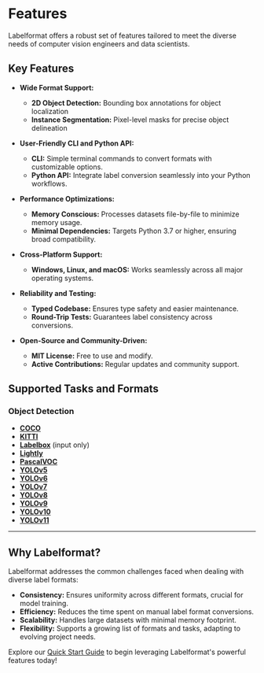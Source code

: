# Features

Labelformat offers a robust set of features tailored to meet the diverse needs of computer vision engineers and data scientists.

## Key Features

- **Wide Format Support:**
    - **2D Object Detection:** Bounding box annotations for object localization
    - **Instance Segmentation:** Pixel-level masks for precise object delineation
  
- **User-Friendly CLI and Python API:**
    - **CLI:** Simple terminal commands to convert formats with customizable options.
    - **Python API:** Integrate label conversion seamlessly into your Python workflows.

- **Performance Optimizations:**
    - **Memory Conscious:** Processes datasets file-by-file to minimize memory usage.
    - **Minimal Dependencies:** Targets Python 3.7 or higher, ensuring broad compatibility.

- **Cross-Platform Support:**
    - **Windows, Linux, and macOS:** Works seamlessly across all major operating systems.

- **Reliability and Testing:**
    - **Typed Codebase:** Ensures type safety and easier maintenance.
    - **Round-Trip Tests:** Guarantees label consistency across conversions.

- **Open-Source and Community-Driven:**
    - **MIT License:** Free to use and modify.
    - **Active Contributions:** Regular updates and community support.

## Supported Tasks and Formats

### Object Detection

- **[COCO](formats/object-detection/coco.md)**
- **[KITTI](formats/object-detection/kitti.md)**
- **[Labelbox](formats/object-detection/labelbox.md)** (input only)
- **[Lightly](formats/object-detection/lightly.md)**
- **[PascalVOC](formats/object-detection/pascalvoc.md)**
- **[YOLOv5](formats/object-detection/yolov5.md)**
- **[YOLOv6](formats/object-detection/yolov6.md)**
- **[YOLOv7](formats/object-detection/yolov7.md)**
- **[YOLOv8](formats/object-detection/yolov8.md)**
- **[YOLOv9](formats/object-detection/yolov9.md)**
- **[YOLOv10](formats/object-detection/yolov10.md)**
- **[YOLOv11](formats/object-detection/yolov11.md)**

---

## Why Labelformat?

Labelformat addresses the common challenges faced when dealing with diverse label formats:

- **Consistency:** Ensures uniformity across different formats, crucial for model training.
- **Efficiency:** Reduces the time spent on manual label format conversions.
- **Scalability:** Handles large datasets with minimal memory footprint.
- **Flexibility:** Supports a growing list of formats and tasks, adapting to evolving project needs.

Explore our [Quick Start Guide](quick-start.md) to begin leveraging Labelformat's powerful features today!